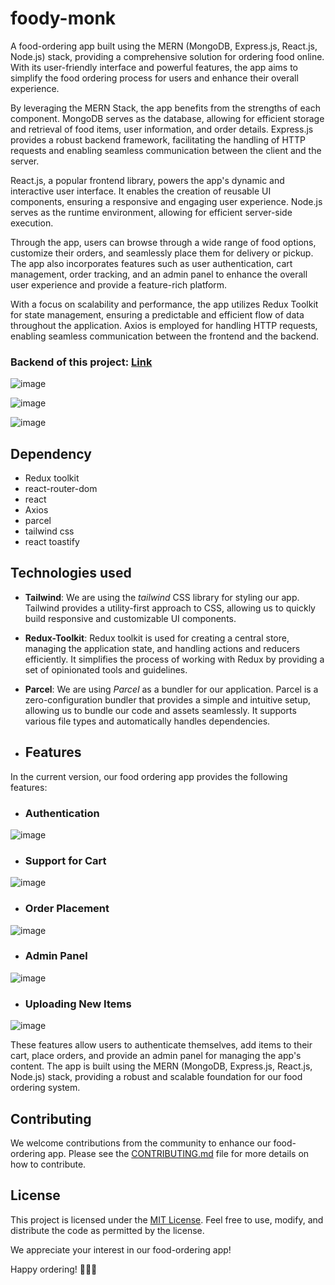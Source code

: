 # foody-monk

A food-ordering app built using the MERN (MongoDB, Express.js, React.js, Node.js) stack, providing a comprehensive solution for ordering food online. With its user-friendly interface and powerful features, the app aims to simplify the food ordering process for users and enhance their overall experience.

By leveraging the MERN Stack, the app benefits from the strengths of each component. MongoDB serves as the database, allowing for efficient storage and retrieval of food items, user information, and order details. Express.js provides a robust backend framework, facilitating the handling of HTTP requests and enabling seamless communication between the client and the server.

React.js, a popular frontend library, powers the app's dynamic and interactive user interface. It enables the creation of reusable UI components, ensuring a responsive and engaging user experience. Node.js serves as the runtime environment, allowing for efficient server-side execution.

Through the app, users can browse through a wide range of food options, customize their orders, and seamlessly place them for delivery or pickup. The app also incorporates features such as user authentication, cart management, order tracking, and an admin panel to enhance the overall user experience and provide a feature-rich platform.

With a focus on scalability and performance, the app utilizes Redux Toolkit for state management, ensuring a predictable and efficient flow of data throughout the application. Axios is employed for handling HTTP requests, enabling seamless communication between the frontend and the backend. 

### Backend of this project: [Link](https://github.com/alokVerma749/foody-monk-backend)

![image](https://github.com/jalandhar04/foody-monk/assets/98611278/18808073-2628-4e1d-ae5f-b801ec259b42)

![image](https://github.com/jalandhar04/foody-monk/assets/98611278/d7889f9f-913c-41aa-8c43-fa6f71b9b141)

![image](https://github.com/jalandhar04/foody-monk/assets/98611278/7a9523df-10b7-472f-a3ae-ba1ca6bf27b6)

## Dependency
- Redux toolkit
- react-router-dom
- react
- Axios
- parcel
- tailwind css
- react toastify

## Technologies used
- **Tailwind**: We are using the *tailwind* CSS library for styling our app. Tailwind provides a utility-first approach to CSS, allowing us to quickly build responsive and customizable UI components.

- **Redux-Toolkit**: Redux toolkit is used for creating a central store, managing the application state, and handling actions and reducers efficiently. It simplifies the process of working with Redux by providing a set of opinionated tools and guidelines.

- **Parcel**: We are using *Parcel* as a bundler for our application. Parcel is a zero-configuration bundler that provides a simple and intuitive setup, allowing us to bundle our code and assets seamlessly. It supports various file types and automatically handles dependencies.

- ## Features
In the current version, our food ordering app provides the following features:

* ### Authentication
![image](https://github.com/jalandhar04/foody-monk/assets/98611278/749e0240-a109-4d28-aa88-3734b980a0cb)

* ### Support for Cart
![image](https://github.com/jalandhar04/foody-monk/assets/98611278/2a444d1b-479e-4737-9387-af4bb091c2c6)

* ### Order Placement
![image](https://github.com/jalandhar04/foody-monk/assets/98611278/d626d8ff-dcd2-4386-8861-ca6a6ede04be)

* ### Admin Panel
![image](https://github.com/jalandhar04/foody-monk/assets/98611278/35832671-9964-43cf-81e2-566c7292fdf7)

* ### Uploading New Items
![image](https://github.com/jalandhar04/foody-monk/assets/98611278/7451d2cb-305f-4d7d-b6e7-8bc89ed30bb8)

These features allow users to authenticate themselves, add items to their cart, place orders, and provide an admin panel for managing the app's content. The app is built using the MERN (MongoDB, Express.js, React.js, Node.js) stack, providing a robust and scalable foundation for our food ordering system.

## Contributing
We welcome contributions from the community to enhance our food-ordering app. Please see the [CONTRIBUTING.md](CONTRIBUTING.md) file for more details on how to contribute.

## License
This project is licensed under the [MIT License](LICENSE). Feel free to use, modify, and distribute the code as permitted by the license.

We appreciate your interest in our food-ordering app!

Happy ordering! 🍔🍕🍟
